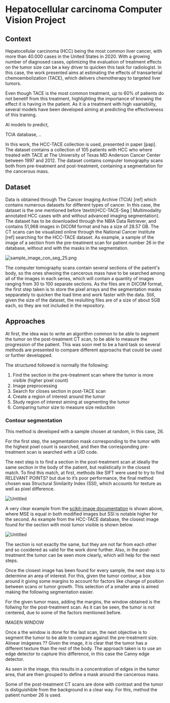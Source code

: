 # Hepatocellular carcinoma Computer Vision Project

## Context

Hepatocellular carcinoma (HCC) being the most common liver cancer, with more than 40.000 cases in the United States in 2020. With a growing number of diagnosed cases, optimizing the evaluation of treatment effects on the tumor size can be a key driver to quicken this task for radiologist. In this case, the work presented aims at estimating the effects of transarterial chemoembolization (TACE), which delivers chemotherapy to targeted liver tumors.

Even though TACE is the most common treatment, up to 60\% of patients do not benetif from this treatment, highlighting the importance of knowing the effect it is having in the patient. As it is a treatment with high vaariability, several models have been developed aiming at predicting the effectiveness of this training.

AI models to predict,

TCIA database, ..

In this work, the HCC-TACE collection is used, presented in paper [pap]. The dataset contains a collection of 105 patients with HCC who where treated with TACE at The University of Texas MD Anderson Cancer Center between 1997 and 2012. The dataset contains computer tomography scans both from pre-treatment and post-treatment, containing a segmentation for the cancerous mass.

## Dataset

Data is obtained through The Cancer Imaging Archive (TCIA) [ref] which contains numerous datasets for different types of cancer. In this case, the dataset is the one mentioned before \textit{HCC-TACE-Seg | Multimodality annotated HCC cases with and without advanced imaging segmentation}. The dataset has to be downloaded through the NBIA Data Retriever, and contains 51,968 images in DICOM format and has a size of 28.57 GB. The CT scans can be visualized online through the National Cancer Institute [ref] searching for the HCC-TACE dataset. As example, a sample of the image of a section from the pre-treatment scan for patient number 26 in the database, without and with the masks in the segmentation. 

![sample_image_con_seg_25.png](https://prod-files-secure.s3.us-west-2.amazonaws.com/803b6f16-1722-4885-9c01-38f208eda9f3/4caa95b0-c98f-4148-a1a0-c10f60eeb1f6/sample_image_con_seg_25.png)

The computer tomography scans contain several sections of the patient's body, so the ones shwoing the cancerous mass have to be searched among all of the images in each series, which will contain a quantity of images ranging from 30 to 100 separate sections. As the files are in DICOM format, the first step taken is to store the pixel arrays and the segmentation masks sepparately to quicken the load time and work faster with the data. Still, given the size of the dataset, the reslulting files are of a size of about 5GB each, so they are not included in the repository. 

## Approaches

At first, the idea was to write an algorithm common to be able to segment the tumor on the post-treatment CT scan, to be able to measure the progression of the patient. This was soon met to be a hard task so several methods are presented to compare different approachs that could be used or further developped. 

The structured followed is normally the following:

1. Find the section in the pre-treatment scan where the tumor is more visible (higher pixel count) 
2. Image preprocessing
3. Search for closes section in post-TACE scan
4. Create a region of interest around the tumor 
5. Study region of interest aiming at segmenting the tumor
6. Comparing tumor size to measure size reduction 

### Contour segmentation

This method is developed with a sample chosen at random, in this case, 26. 

For the first step, the segmentation mask corresponding to the tumor with the highest pixel count is searched, and then the corresponding pre-treatment scan is searched with a UID code. 

The next step is to find a section in the post-treatment scan at ideally the same section in the body of the patient, but realistically in the closest match. To find this match, at first, methods like SIFT were used to try to find RELEVANT POINTS? but due to it’s poor performance, the final method chosen was Structural Similarity Index (SSI), which accounts for texture as well as pixel difference. 

![Untitled](https://prod-files-secure.s3.us-west-2.amazonaws.com/803b6f16-1722-4885-9c01-38f208eda9f3/438964a0-e553-41fa-b942-004cb3d2e6f4/Untitled.png)

A very clear example from the [scikit-image documentation](https://scikit-image.org/docs/stable/auto_examples/transform/plot_ssim.html) is shown above, where MSE is equal in both modified images but SSI is notable higher for the second. As example from the HCC-TACE database, the closest image found for the section with most tumor visible is shown below. 

![Untitled](https://prod-files-secure.s3.us-west-2.amazonaws.com/803b6f16-1722-4885-9c01-38f208eda9f3/fb07798c-d91f-4e80-bcbe-de7eb2ef6032/Untitled.png)

The section is not exactly the same, but they are not far from each other and so cosidered as valid for the work done further. Also, in the post-treatment the tumor can be seen more clearly, which will help for the next steps. 

Once the closest image has been found for every sample, the next step is to determine an area of interest. For this, given the tumor contour, a box around it giving some margins to account for factors like change of position between scans or tumor growth. This selection of a smaller area is aimed making the following segmentation easier. 

For the given tumor mass, adding the margins, the window obtained is the follwing for the post-treatment scan. As it can be seen, the tumor is not centered, due to some of the factors mentioned before. 

IMAGEN WINDOW

Once a the window is done for the last scan, the next objective is to segment the tumor to be able to compare against the pre-treatment size. Alinear imágenes ?? Given the image, it is clear that the tumor has a different texture than the rest of the body. The approach taken is to use an edge detector to capture this difference, in this case the Canny edge detector. 

As seen in the image, this results in a concentration of edges in the tumor area, that are then grouped to define a mask around the cancerous mass. 

Some of the post-treatment CT scans are done with contrast and the tumor is distiguishible from the background in a clear way. For this, method the patient number 26 is used.
